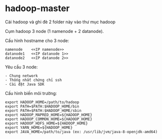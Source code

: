 # hadoop-master

Cài hadoop và ghi đè 2 folder này vào thư mục hadoop

Cụm hadoop 3 node (1 namenode + 2 datanode).


Cấu hình hostname cho 3 node:

	namenode 	<<IP namenode>>
	datanode1 	<<IP datanode 1>>
	datanode2	<<IP datanode 2>>

Yêu cầu 3 node:
	
	- Chung network
	- Thống nhất chứng chỉ ssh
	- Cài đặt Java SDK

Cấu hình biến môi trường:
	
	export HADOOP_HOME=/path/to/hadoop
	export PATH=$PATH:$HADOOP_HOME/bin
	export PATH=$PATH:$HADOOP_HOME/sbin
	export HADOOP_MAPRED_HOME=${HADOOP_HOME}
	export HADOOP_COMMON_HOME=${HADOOP_HOME}
	export HADOOP_HDFS_HOME=${HADOOP_HOME}
	export YARN_HOME=${HADOOP_HOME}
	export JAVA_HOME=/path/to/java (ex: /usr/lib/jvm/java-8-openjdk-amd64)


